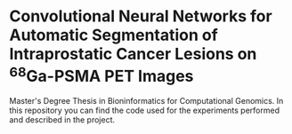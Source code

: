 # Convolutional Neural Networks for Automatic Segmentation of Intraprostatic Cancer Lesions on $^{68}$Ga-PSMA PET Images

Master's Degree Thesis in Bioninformatics for Computational Genomics. In this repository you can find the code used for the experiments performed and described in the project.
